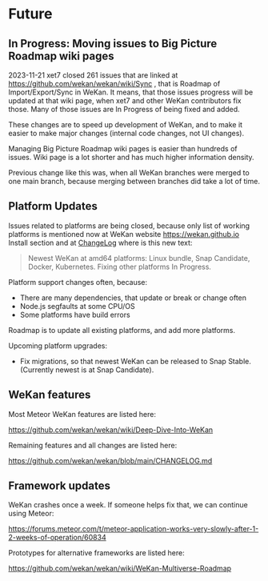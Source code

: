 # Future

## In Progress: Moving issues to Big Picture Roadmap wiki pages

2023-11-21 xet7 closed 261 issues that are linked at https://github.com/wekan/wekan/wiki/Sync ,
that is Roadmap of Import/Export/Sync in WeKan. It means, that those issues progress will be
updated at that wiki page, when xet7 and other WeKan contributors fix those.
Many of those issues are In Progress of being fixed and added.

These changes are to speed up development of WeKan, and to make it easier to make major changes (internal code changes, not UI changes).

Managing Big Picture Roadmap wiki pages is easier than hundreds of issues. Wiki page is a lot shorter and has much higher information density.

Previous change like this was, when all WeKan branches were merged to one main branch,
because merging between branches did take a lot of time.

## Platform Updates

Issues related to platforms are being closed, because only list of working platforms is mentioned now
at WeKan website https://wekan.github.io Install section and at [ChangeLog](https://github.com/wekan/wekan/blob/main/CHANGELOG.md)
where is this new text:

> Newest WeKan at amd64 platforms: Linux bundle, Snap Candidate, Docker, Kubernetes. Fixing other platforms In Progress. 

Platform support changes often, because:

- There are many dependencies, that update or break or change often
- Node.js segfaults at some CPU/OS
- Some platforms have build errors

Roadmap is to update all existing platforms, and add more platforms.

Upcoming platform upgrades:

- Fix migrations, so that newest WeKan can be released to Snap Stable. (Currently newest is at Snap Candidate).

## WeKan features

Most Meteor WeKan features are listed here:

https://github.com/wekan/wekan/wiki/Deep-Dive-Into-WeKan

Remaining features and all changes are listed here:

https://github.com/wekan/wekan/blob/main/CHANGELOG.md

## Framework updates

WeKan crashes once a week. If someone helps fix that, we can continue using Meteor:

https://forums.meteor.com/t/meteor-application-works-very-slowly-after-1-2-weeks-of-operation/60834

Prototypes for alternative frameworks are listed here:

https://github.com/wekan/wekan/wiki/WeKan-Multiverse-Roadmap
